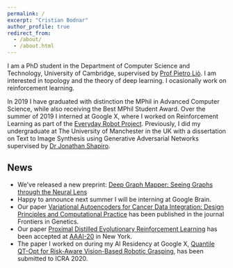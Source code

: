 ```yaml
---
permalink: /
excerpt: "Cristian Bodnar"
author_profile: true
redirect_from: 
  - /about/
  - /about.html
---
```

I am a PhD student in the Department of Computer Science and Technology, University of Cambridge, supervised by
[Prof Pietro Liò](https://www.cl.cam.ac.uk/~pl219/). I am interested in topology and the theory of deep learning. I ocasionally work on reinforcement learning.   

In 2019 I have graduated with distinction the MPhil in Advanced Computer Science, 
while also receiving the Best MPhil Student Award. Over the summer of 2019 I interned at Google X, where I worked 
on Reinforcement Learning as part of the [Everyday Robot Project](https://x.company/projects/everyday-robots). 
Previously, I did my undergraduate at The University of 
Manchester in the UK with a dissertation on Text to Image Synthesis using Generative Adversarial Networks supervised 
by [Dr Jonathan Shapiro](http://www.cs.man.ac.uk/~jls/). 

## News

- We've released a new preprint: [Deep Graph Mapper: Seeing Graphs through the Neural Lens](https://arxiv.org/abs/2002.03864)
- Happy to announce next summer I will be interning at Google Brain.
- Our paper [Variational Autoencoders for Cancer Data Integration: Design Principles and Computational Practice](https://www.frontiersin.org/articles/10.3389/fgene.2019.01205/full)
has been published in the journal Frontiers in Genetics.
- Our paper [Proximal Distilled Evolutionary Reinforcement Learning](https://arxiv.org/abs/1906.09807)
has been accepted at [AAAI-20](https://aaai.org/Conferences/AAAI-20/) in New York. 
- The paper I worked on during my AI Residency at Google X, [Quantile QT-Opt for Risk-Aware
Vision-Based Robotic Grasping](https://q2-opt.github.io/), has been submitted to ICRA 2020. 
